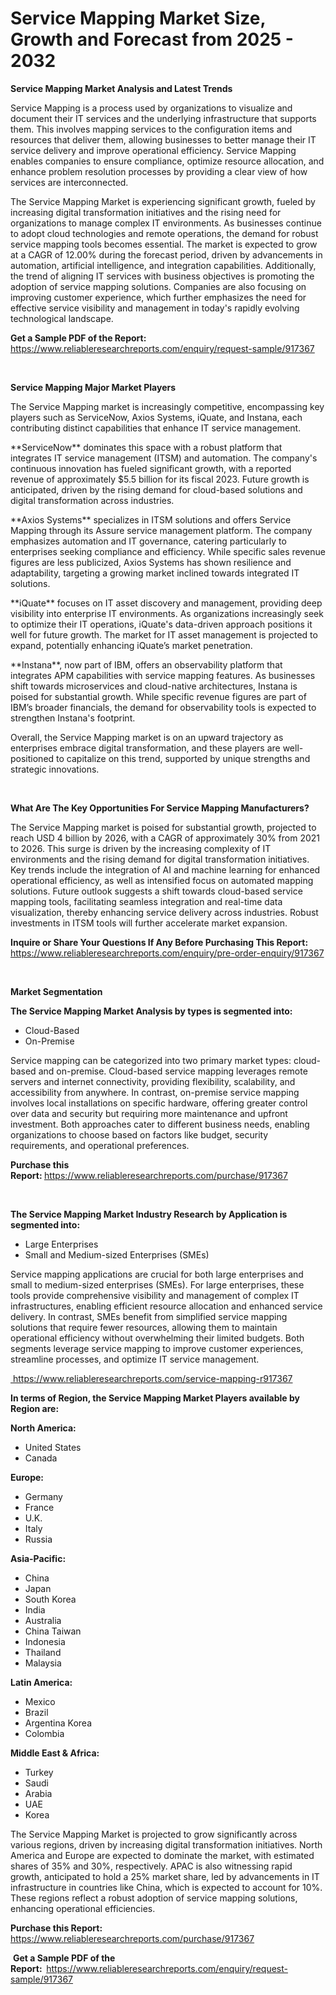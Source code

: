 <p><h1>Service Mapping Market Size, Growth and Forecast from 2025 - 2032</h1></p><p><strong>Service Mapping Market Analysis and Latest Trends</strong></p>
<p><p>Service Mapping is a process used by organizations to visualize and document their IT services and the underlying infrastructure that supports them. This involves mapping services to the configuration items and resources that deliver them, allowing businesses to better manage their IT service delivery and improve operational efficiency. Service Mapping enables companies to ensure compliance, optimize resource allocation, and enhance problem resolution processes by providing a clear view of how services are interconnected.</p><p>The Service Mapping Market is experiencing significant growth, fueled by increasing digital transformation initiatives and the rising need for organizations to manage complex IT environments. As businesses continue to adopt cloud technologies and remote operations, the demand for robust service mapping tools becomes essential. The market is expected to grow at a CAGR of 12.00% during the forecast period, driven by advancements in automation, artificial intelligence, and integration capabilities. Additionally, the trend of aligning IT services with business objectives is promoting the adoption of service mapping solutions. Companies are also focusing on improving customer experience, which further emphasizes the need for effective service visibility and management in today's rapidly evolving technological landscape.</p></p>
<p><strong>Get a Sample PDF of the Report:&nbsp;</strong> <a href="https://www.reliableresearchreports.com/enquiry/request-sample/917367?utm_campaign=28&utm_medium=2&utm_source=Github&utm_content=ia&utm_term=16042025&utm_id=service-mapping">https://www.reliableresearchreports.com/enquiry/request-sample/917367</a></p>
<p>&nbsp;</p>
<p><strong>Service Mapping Major Market Players</strong></p>
<p><p>The Service Mapping market is increasingly competitive, encompassing key players such as ServiceNow, Axios Systems, iQuate, and Instana, each contributing distinct capabilities that enhance IT service management.</p><p>**ServiceNow** dominates this space with a robust platform that integrates IT service management (ITSM) and automation. The company's continuous innovation has fueled significant growth, with a reported revenue of approximately $5.5 billion for its fiscal 2023. Future growth is anticipated, driven by the rising demand for cloud-based solutions and digital transformation across industries.</p><p>**Axios Systems** specializes in ITSM solutions and offers Service Mapping through its Assure service management platform. The company emphasizes automation and IT governance, catering particularly to enterprises seeking compliance and efficiency. While specific sales revenue figures are less publicized, Axios Systems has shown resilience and adaptability, targeting a growing market inclined towards integrated IT solutions.</p><p>**iQuate** focuses on IT asset discovery and management, providing deep visibility into enterprise IT environments. As organizations increasingly seek to optimize their IT operations, iQuate's data-driven approach positions it well for future growth. The market for IT asset management is projected to expand, potentially enhancing iQuate’s market penetration.</p><p>**Instana**, now part of IBM, offers an observability platform that integrates APM capabilities with service mapping features. As businesses shift towards microservices and cloud-native architectures, Instana is poised for substantial growth. While specific revenue figures are part of IBM’s broader financials, the demand for observability tools is expected to strengthen Instana's footprint.</p><p>Overall, the Service Mapping market is on an upward trajectory as enterprises embrace digital transformation, and these players are well-positioned to capitalize on this trend, supported by unique strengths and strategic innovations.</p></p>
<p>&nbsp;</p>
<p><strong>What Are The Key Opportunities For Service Mapping Manufacturers?</strong></p>
<p><p>The Service Mapping market is poised for substantial growth, projected to reach USD 4 billion by 2026, with a CAGR of approximately 30% from 2021 to 2026. This surge is driven by the increasing complexity of IT environments and the rising demand for digital transformation initiatives. Key trends include the integration of AI and machine learning for enhanced operational efficiency, as well as intensified focus on automated mapping solutions. Future outlook suggests a shift towards cloud-based service mapping tools, facilitating seamless integration and real-time data visualization, thereby enhancing service delivery across industries. Robust investments in ITSM tools will further accelerate market expansion.</p></p>
<p><strong>Inquire or Share Your Questions If Any Before Purchasing This Report:</strong> <a href="https://www.reliableresearchreports.com/enquiry/pre-order-enquiry/917367?utm_campaign=28&utm_medium=2&utm_source=Github&utm_content=ia&utm_term=16042025&utm_id=service-mapping">https://www.reliableresearchreports.com/enquiry/pre-order-enquiry/917367</a></p>
<p>&nbsp;</p>
<p><strong>Market Segmentation</strong></p>
<p><strong>The Service Mapping Market Analysis by types is segmented into:</strong></p>
<p><ul><li>Cloud-Based</li><li>On-Premise</li></ul></p>
<p><p>Service mapping can be categorized into two primary market types: cloud-based and on-premise. Cloud-based service mapping leverages remote servers and internet connectivity, providing flexibility, scalability, and accessibility from anywhere. In contrast, on-premise service mapping involves local installations on specific hardware, offering greater control over data and security but requiring more maintenance and upfront investment. Both approaches cater to different business needs, enabling organizations to choose based on factors like budget, security requirements, and operational preferences.</p></p>
<p><strong>Purchase this Report:&nbsp;</strong><a href="https://www.reliableresearchreports.com/purchase/917367?utm_campaign=28&utm_medium=2&utm_source=Github&utm_content=ia&utm_term=16042025&utm_id=service-mapping">https://www.reliableresearchreports.com/purchase/917367</a></p>
<p>&nbsp;</p>
<p><strong>The Service Mapping Market Industry Research by Application is segmented into:</strong></p>
<p><ul><li>Large Enterprises</li><li>Small and Medium-sized Enterprises (SMEs)</li></ul></p>
<p><p>Service mapping applications are crucial for both large enterprises and small to medium-sized enterprises (SMEs). For large enterprises, these tools provide comprehensive visibility and management of complex IT infrastructures, enabling efficient resource allocation and enhanced service delivery. In contrast, SMEs benefit from simplified service mapping solutions that require fewer resources, allowing them to maintain operational efficiency without overwhelming their limited budgets. Both segments leverage service mapping to improve customer experiences, streamline processes, and optimize IT service management.</p></p>
<p><a href="https://www.reliableresearchreports.com/service-mapping-r917367?utm_campaign=28&utm_medium=2&utm_source=Github&utm_content=ia&utm_term=16042025&utm_id=service-mapping">&nbsp;https://www.reliableresearchreports.com/service-mapping-r917367</a></p>
<p><strong>In terms of Region, the Service Mapping Market Players available by Region are:</strong></p>
<p>
    <p> <strong> North America: </strong>
        <ul>
            <li>United States</li>
            <li>Canada</li>
        </ul>
        </p> 
    <p> <strong> Europe: </strong>
        <ul>
            <li>Germany</li>
            <li>France</li>
            <li>U.K.</li>
            <li>Italy</li>
            <li>Russia</li>
        </ul>
        </p> 
    <p> <strong> Asia-Pacific: </strong>
        <ul>
            <li>China</li>
            <li>Japan</li>
            <li>South Korea</li>
            <li>India</li>
            <li>Australia</li>
            <li>China Taiwan</li>
            <li>Indonesia</li>
            <li>Thailand</li>
            <li>Malaysia</li>
        </ul>
        </p> 
    <p> <strong> Latin America: </strong>
        <ul>
            <li>Mexico</li>
            <li>Brazil</li>
            <li>Argentina Korea</li>
            <li>Colombia</li>
        </ul>
        </p> 
    <p> <strong> Middle East & Africa: </strong>
        <ul>
            <li>Turkey</li>
            <li>Saudi</li>
            <li>Arabia</li>
            <li>UAE</li>
            <li>Korea</li>
        </ul>
    </p>
    </p>
<p><p>The Service Mapping Market is projected to grow significantly across various regions, driven by increasing digital transformation initiatives. North America and Europe are expected to dominate the market, with estimated shares of 35% and 30%, respectively. APAC is also witnessing rapid growth, anticipated to hold a 25% market share, led by advancements in IT infrastructure in countries like China, which is expected to account for 10%. These regions reflect a robust adoption of service mapping solutions, enhancing operational efficiencies.</p></p>
<p><strong>Purchase this Report: </strong><a href="https://www.reliableresearchreports.com/purchase/917367?utm_campaign=28&utm_medium=2&utm_source=Github&utm_content=ia&utm_term=16042025&utm_id=service-mapping">https://www.reliableresearchreports.com/purchase/917367</a></p>
<p>&nbsp;<strong>Get a Sample PDF of the Report:&nbsp;&nbsp;</strong><a href="https://www.reliableresearchreports.com/enquiry/request-sample/917367?utm_campaign=28&utm_medium=2&utm_source=Github&utm_content=ia&utm_term=16042025&utm_id=service-mapping">https://www.reliableresearchreports.com/enquiry/request-sample/917367</a></p>
<p><strong></strong></p>
<p><p></p><p></p><p></p></p>